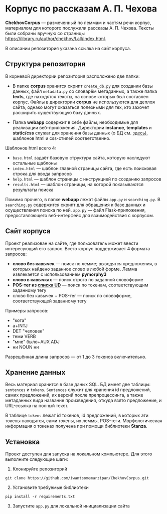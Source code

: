 # Корпус по рассказам А. П. Чехова

**ChekhovCorpus** — размеченный по леммам и частям речи корпус, материалом для которого послужили рассказы А. П. Чехова. 
Тексты были собраны вручную со страницы https://ilibrary.ru/author/chekhov/l.all/index.html.

В описании репозитория указана ссылка на сайт корпуса.

## Структура репозитория

В корневой директории репозитория расположено две папки:

- В папке **corpus** хранится скрипт `create_db.py` для создании базы данных, файл `metadata.py` со словарём метаданных, 
а также папка **texts**, где находятся тексты, на основе которых был составлен корпус. 
Файлы в директории **corpus** не используются для деплоя сайта, однако могут оказаться полезными для тех, кто захочет расширить существующую базу данных.

- Папка **webapp** содержит в себе файлы, необходимые для реализации веб-приложения. 
Директории **instance**, **templates** и **static/css** служат для хранения базы данных (о БД см. [здесь](#хранение-данных)), шаблонов html и css-стилей соответственно.

Шаблонов html всего 4:
- `base.html` задаёт базовую структура сайта, которую наследуют остальные щаблоны
- `index.html` — шаблон главной страницы сайта, где есть поисковая строка для ввода запросов
- `help.html` — шаблон страницы с инструкцией по созданию запросов
- `results.html` — шаблон страницы, на которой показываются результаты поиска

Помимо прочего, в папке **webapp** лежат файлы `app.py` и `searching.py`. В `searching.py` содержится скрипт для обращения к базе данных и осуществления поиска по ней. 
`app.py` — файл Flask-приложения, предоставляющего веб-интерфейс для взаимодействия с корпусом.

## Сайт корпуса

Проект реализован на сайте, где пользователь может ввести интересующий его запрос. Всего корпус поддерживает 4 формата запросов:
- **слово без кавычек** — поиск по лемме; выводятся предложения, в которых найдено заданное слово в любой форме. Лемма извлекается с использованием **pymorphy3**
- **слово в кавычках** — поиск строго по заданной словоформе
- **POS-тег из [списка UD](https://universaldependencies.org/u/pos/)** — поиск по токенам, соответствующим заданному тегу
- слово без кавычек + POS-тег — поиск по словоформе, соответствующей заданному тегу

Примеры запросов:
- "кота"
- а+INTJ
- DET "человек"
- теми VERB
- "мне" было+AUX ADJ
- ни NOUN ни

Разрешённая длина запросов — от 1 до 3 токенов включительно.

## Хранение данных

Весь материал хранится в базе даных SQL. БД имеет две таблицы: `sentences` и `tokens`. `Sentences` служит для хранения id предложений, 
самих предложений, их версий после препроцессинга, а также метаданных вида название произведения, откуда взято предложение, и URL-ссылка на полный текст.

В таблице `tokens` лежат id токенов, id предложений, в которых эти токены находятся, сами токены, их леммы, 
POS-теги. Морфологическая информация о токенах получена при помощи библиотеки **Stanza**.

## Установка

Проект доступен для запуска на локальном компьютере. Для этого выполните следующие шаги:

1. Клонируйте репозиторий
```
git clone https://github.com/iwantsomemarzipan/ChekhovCorpus.git
```

2. Установите требуемые библиотеки
```
pip install -r requirements.txt
```

3. Запустите `app.py` для локальной инициализации сайта